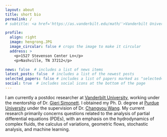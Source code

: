 ```yaml
---
layout: about
title: short bio
permalink: /
# subtitle: <a href='https://as.vanderbilt.edu/math/'>Vanderbilt University</a>. Address. Contacts. Moto. Etc.

profile:
  align: right
  image: hengrong.JPG
  image_circular: false # crops the image to make it circular
  address: >
    <p>1527 Stevenson Center Ln</p>
    <p>Nashville, TN 37212</p>

news: false  # includes a list of news items
latest_posts: false  # includes a list of the newest posts
selected_papers: false # includes a list of papers marked as "selected={true}"
social: true  # includes social icons at the bottom of the page
---
```

I am currently a postdoc researcher at [Vanderbilt University](https://as.vanderbilt.edu/math/), working under the mentorship of Dr. [Gieri Simonett](https://math.vanderbilt.edu/simoneg/). I obtained my Ph. D. degree at [Purdue University](https://www.purdue.edu/) under the supervision of Dr. [Changyou Wang](https://www.math.purdue.edu/~wang2482/). My current research primarily concerns questions related to the analysis of partial differential equations (PDEs), with an emphasis on the hydrodynamics of complex fluids, the calculus of variations, geometric flows, stochastic analysis, and machine learning.
